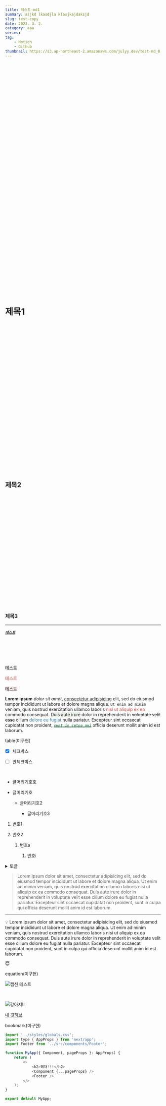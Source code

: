 ```yaml
---
title: 테스트-md1
summary: asjkd lkasdjla klasjkajdaksjd
slug: test-copy
date: 2023. 3. 2.
category: aaa
series:
tag:
    - Notion
    - Github
thumbnail: https://s3.ap-northeast-2.amazonaws.com/julyy.dev/test-md_0.png
---
```


<br>

<br>

<br>

<br>

<br>

<br>

<br>
<br>

<br>

<br>

<br><br>

<br>

<br>

<br>

<br>

<br>

<br>
<br>

<br>

<br>

<br>

<br>

<br>

<br>

<br>

<br>

<br>
<br>

<br>

<br>

<br>

<br>

<br>

<br>
<br>

<br>

<br>

<br>

<br>

<br>

<br>

# 제목1

<br>

<br>

<br>

<br>

<br>

<br>

<br>

<br>

<br>

<br>

<br>

<br>

<br>

<br>

<br>

<br>

<br>

<br>

<br>

<br>

<br>

<br>

<br>

<br>

<br>

<br>

<br>

<br>

## 제목2

<br>

<br>

<br>

<br>

<br>

<br>

<br>

<br>

<br>

<br>

<br>

<br>

<br>

<br>
<br>

<br>

<br>

<br>

<br>

<br>

<br>

### 제목3

---

<u>~~_**`테스트`**_~~</u>

<br>

<br>

<br>

<br>

<span style="background-color: #f1f1ef">테스트</span>

<span style="color: #d34e49">테스트</span>

<span style="background-color: #fdebec">테스트</span>

**Lorem ipsum** _dolor sit amet_, <u>consectetur adipisicing</u> elit, sed do eiusmod tempor incididunt ut
labore et dolore magna aliqua. `Ut enim ad minim` veniam, quis nostrud exercitation ullamco laboris <span style="color: #d34e49">nisi ut aliquip ex ea</span> commodo consequat. <span style="background-color: #edf3ec">Duis aute irure</span> dolor in reprehenderit in ~~voluptate velit esse~~ cillum<span style="color: #3a80ab"> dolore eu fugiat</span> nulla pariatur. Excepteur sint occaecat cupidatat non proident, [<span style="color: #458261"><u>~~_**`sunt in culpa qui`**_~~</u></span>](https://github.com/julyydev) officia deserunt mollit anim id est laborum.

table(미구현)

-   [x] 체크박스

-   [ ] 안체크박스

<br>

-   글머리기호호

-   글머리기호

    -   글머리기호2

        -   글머리기호3

1.  번호1

1.  번호2

    1.  번호a

        1.  번호i

<details>
<summary>토글</summary>
<div>
    Lorem ipsum dolor sit amet, consectetur adipisicing elit, sed do eiusmod tempor incididunt ut labore et dolore magna aliqua. Ut enim ad minim veniam, quis nostrud exercitation ullamco laboris nisi ut aliquip ex ea commodo consequat. Duis aute irure dolor in reprehenderit in voluptate velit esse cillum dolore eu fugiat nulla pariatur. Excepteur sint occaecat cupidatat non proident, sunt in culpa qui officia deserunt mollit anim id est laborum.<br>
</div>
</details>

> Lorem ipsum dolor sit amet, consectetur adipisicing elit, sed do eiusmod tempor incididunt ut labore et dolore magna aliqua. Ut enim ad minim veniam, quis nostrud exercitation ullamco laboris nisi ut aliquip ex ea commodo consequat. Duis aute irure dolor in reprehenderit in voluptate velit esse cillum dolore eu fugiat nulla pariatur. Excepteur sint occaecat cupidatat non proident, sunt in culpa qui officia deserunt mollit anim id est laborum.

---

<aside>
💡 Lorem ipsum dolor sit amet, consectetur adipisicing elit, sed do eiusmod tempor incididunt ut labore et dolore magna aliqua. Ut enim ad minim veniam, quis nostrud exercitation ullamco laboris nisi ut aliquip ex ea commodo consequat. Duis aute irure dolor in reprehenderit in voluptate velit esse cillum dolore eu fugiat nulla pariatur. Excepteur sint occaecat cupidatat non proident, sunt in culpa qui officia deserunt mollit anim id est laborum.
</aside>

😇

equation(미구현)

![캡션 테스트](https://s3.ap-northeast-2.amazonaws.com/julyy.dev/test-md_1.png)

<br>

![강아지!!](https://s3.ap-northeast-2.amazonaws.com/julyy.dev/test-md_2.png)

[내 깃허브](https://github.com/julyydev)

bookmark(미구현)

```javascript
import '../styles/globals.css';
import type { AppProps } from 'next/app';
import Footer from '../src/components/Footer';

function MyApp({ Component, pageProps }: AppProps) {
    return (
        <>
            <h2>헤더!!!</h2>
            <Component {...pageProps} />
            <Footer />
        </>
    );
}

export default MyApp;
```

<br>
